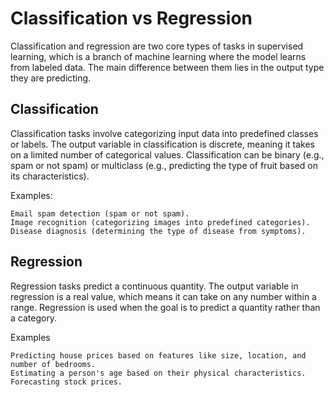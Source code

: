 # Classification vs Regression

Classification and regression are two core types of tasks in supervised learning, which is a branch of machine learning where the model learns from labeled data. The main difference between them lies in the output type they are predicting.

## Classification

Classification tasks involve categorizing input data into predefined classes or labels. The output variable in classification is discrete, meaning it takes on a limited number of categorical values. Classification can be binary (e.g., spam or not spam) or multiclass (e.g., predicting the type of fruit based on its characteristics).

Examples:

    Email spam detection (spam or not spam).
    Image recognition (categorizing images into predefined categories).
    Disease diagnosis (determining the type of disease from symptoms).

## Regression

Regression tasks predict a continuous quantity. The output variable in regression is a real value, which means it can take on any number within a range. Regression is used when the goal is to predict a quantity rather than a category.

Examples

    Predicting house prices based on features like size, location, and number of bedrooms.
    Estimating a person's age based on their physical characteristics.
    Forecasting stock prices.